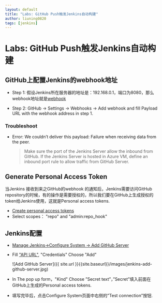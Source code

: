 ```yaml
---
layout: default
title: "Labs: GitHub Push触发Jenkins自动构建"
author: liuning0820
tags: [jenkins]
---
```


# Labs: GitHub Push触发Jenkins自动构建

## GitHub上配置Jenkins的webhook地址

- Step 1: 假设Jenkins所在服务器的地址是：192.168.0.1，端口为8080，那么webhook地址就是[webhook](http://192.168.0.1:8080/github-webhook/)

- Step 2: GitHub -> Settings -> Webhooks -> Add webhook and fill Payload URL with the webhook address in step 1.

### Troubleshoot

- Error: We couldn’t deliver this payload: Failure when receiving data from the peer.
  > Make sure the port of the Jenkins Server allow the inbound from GitHub. If the Jenkins Server is hosted in Azure VM, define an inbound port rule to allow traffic from GitHub Server.

## Generate Personal Access Token

当Jenkins 接收到来之GitHub的webhook 的通知后，Jenkins需要访问GitHub repository的时候，有的操作是需要授权的，所以我们要在GitHub上生成授权的token给Jenkins使用，这就是Personal access tokens.

- [Create personal access tokens](https://github.com/settings/tokens/new)
- Select scopes： "repo" and "admin:repo_hook"

## Jenkins配置

- [Manage Jenkins->Configure System -> Add GitHub Server](http://192.168.0.1:8080/configure)
- Fill ["API URL"](https://api.github.com), "Credentials" Choose "Add"

    ![Add GitHub Server]({{ site.url }}{{site.baseurl}}/images/jenkins-add-github-server.jpg)

- In The pop up form，"Kind" Choose ”Secret text”，”Secret”填入前面在GitHub上生成的Personal access tokens.

- 填写完毕后，点击Configure System页面中右侧的”Test connection”按钮.

